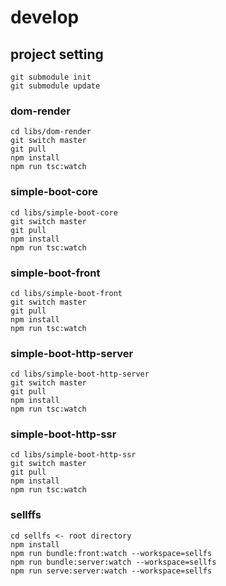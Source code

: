 # develop
## project setting
```shell
git submodule init
git submodule update
```

### dom-render
```shell
cd libs/dom-render
git switch master
git pull
npm install
npm run tsc:watch
```

### simple-boot-core
```shell
cd libs/simple-boot-core
git switch master
git pull
npm install
npm run tsc:watch
```

### simple-boot-front
```shell
cd libs/simple-boot-front
git switch master
git pull
npm install
npm run tsc:watch
```

### simple-boot-http-server
```shell
cd libs/simple-boot-http-server
git switch master
git pull
npm install
npm run tsc:watch
```

### simple-boot-http-ssr
```shell
cd libs/simple-boot-http-ssr
git switch master
git pull
npm install
npm run tsc:watch
```

### sellffs
```
cd sellfs <- root directory
npm install
npm run bundle:front:watch --workspace=sellfs
npm run bundle:server:watch --workspace=sellfs
npm run serve:server:watch --workspace=sellfs
```
